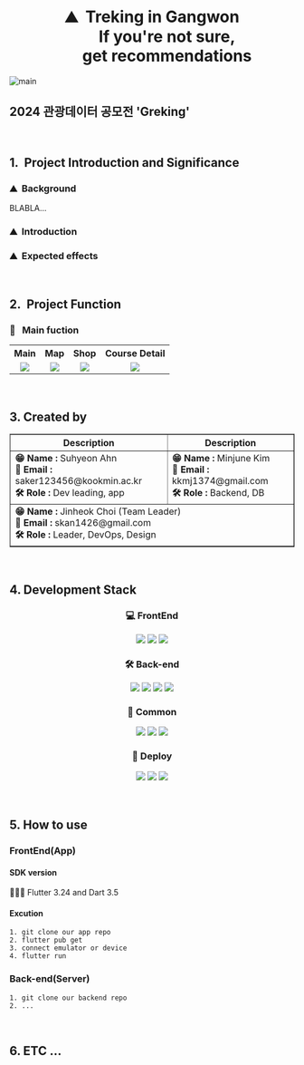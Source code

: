 <div align="center">
<br>
<br>

# ⛰️&nbsp;&nbsp;Treking in Gangwon <br>&nbsp;&nbsp;&nbsp;&nbsp;&nbsp;&nbsp;&nbsp;&nbsp;If you're not sure, <br>&nbsp;&nbsp;&nbsp;&nbsp;&nbsp;&nbsp;&nbsp;&nbsp;get recommendations













</div>

![main](https://github-production-user-asset-6210df.s3.amazonaws.com/106470291/373024675-a16bd2e9-6eba-413e-87b2-a7a727c48b36.png?X-Amz-Algorithm=AWS4-HMAC-SHA256&X-Amz-Credential=AKIAVCODYLSA53PQK4ZA%2F20241002%2Fus-east-1%2Fs3%2Faws4_request&X-Amz-Date=20241002T203624Z&X-Amz-Expires=300&X-Amz-Signature=e7f356383c906289443155f29eb76a627d868bb79c07e9d07ba2f5d757c8bf34&X-Amz-SignedHeaders=host)

## 2024 관광데이터 공모전 'Greking'

<br>

## 1.&nbsp;&nbsp;Project Introduction and Significance

### ⛰️&nbsp;&nbsp;Background
 

BLABLA...

### ⛰️&nbsp;&nbsp;Introduction




### ⛰️&nbsp;&nbsp;Expected effects



<br>

## 2.&nbsp;&nbsp;Project Function

### 📌&nbsp;&nbsp; Main fuction

<table>
  <tr>
    <th style="text-align:center;">Main</th>
    <th style="text-align:center;">Map</th>
    <th style="text-align:center;">Shop</th>
    <th style="text-align:center;">Course Detail</th>
  </tr>
  <tr>
    <td style="text-align:center;"><img src="https://github-production-user-asset-6210df.s3.amazonaws.com/106470291/373027548-1ee350ff-c87d-442a-b570-e012e2d9bf4e.png?X-Amz-Algorithm=AWS4-HMAC-SHA256&X-Amz-Credential=AKIAVCODYLSA53PQK4ZA%2F20241002%2Fus-east-1%2Fs3%2Faws4_request&X-Amz-Date=20241002T204058Z&X-Amz-Expires=300&X-Amz-Signature=c7423797943e359e569cd20ea0ed3ff6e5759ed2c8c9900448b8adaa6a850264&X-Amz-SignedHeaders=host"></td>
    <td style="text-align:center;"><img src="https://github-production-user-asset-6210df.s3.amazonaws.com/106470291/373028270-88d7af56-c587-4fb2-8128-b363e991e618.png?X-Amz-Algorithm=AWS4-HMAC-SHA256&X-Amz-Credential=AKIAVCODYLSA53PQK4ZA%2F20241002%2Fus-east-1%2Fs3%2Faws4_request&X-Amz-Date=20241002T204317Z&X-Amz-Expires=300&X-Amz-Signature=4bc2ea1e50c1427cf6f8dee203e0c8093c923b016363a96f7ac073ed377c37a1&X-Amz-SignedHeaders=host"></td>
    <td style="text-align:center;"><img src="https://github-production-user-asset-6210df.s3.amazonaws.com/106470291/373028561-0f32c2da-1a62-46bc-86ac-d16a1c55ebc4.png?X-Amz-Algorithm=AWS4-HMAC-SHA256&X-Amz-Credential=AKIAVCODYLSA53PQK4ZA%2F20241002%2Fus-east-1%2Fs3%2Faws4_request&X-Amz-Date=20241002T204407Z&X-Amz-Expires=300&X-Amz-Signature=5af7d4b34ee9cb4c2fe21d743b0eb5feca53819c7f4ddb60dd738aeb8de0b5ae&X-Amz-SignedHeaders=host"></td>
    <td style="text-align:center;"><img src="https://github-production-user-asset-6210df.s3.amazonaws.com/106470291/373028725-472727c8-03f1-400b-a60c-8d8bb38879db.png?X-Amz-Algorithm=AWS4-HMAC-SHA256&X-Amz-Credential=AKIAVCODYLSA53PQK4ZA%2F20241002%2Fus-east-1%2Fs3%2Faws4_request&X-Amz-Date=20241002T204452Z&X-Amz-Expires=300&X-Amz-Signature=23e352855cb0d045bce0ea76e05a6094a9ee7b146888cc750fc7a4f028f02d65&X-Amz-SignedHeaders=host"></td>
  </tr>


</table>







<br>





## 3. Created by

<table align="center" border="1" cellpadding="0" cellspacing="0">
  <tr>
    <th>Description</th>
    <th>Description</th>
  </tr>
  <tr>
    <td>
      <strong>😁 Name :</strong> Suhyeon Ahn<br>
      <strong>📧 Email :</strong> saker123456@kookmin.ac.kr<br>
      <strong>🛠 Role :</strong> Dev leading, app
    </td>
    <td>
      <strong>😁 Name :</strong> Minjune Kim<br>
      <strong>📧 Email :</strong> kkmj1374@gmail.com<br>
      <strong>🛠 Role :</strong> Backend, DB
    </td>
  </tr>
  <tr>
    <td colspan="2">
      <strong>😁 Name :</strong> Jinheok Choi (Team Leader)<br>
      <strong>📧 Email :</strong> skan1426@gmail.com<br>
      <strong>🛠 Role :</strong> Leader, DevOps, Design
    </td>
  </tr>
</table>

<br>

## 4. Development Stack

<div align="center">

 ### 💻 FrontEnd
 <img src="https://img.shields.io/badge/flutter-02569B?style=for-the-badge&logo=flutter&logoColor=white">
 <img src="https://img.shields.io/badge/Dart-0175C2?style=for-the-badge&logo=Dart&logoColor=white">
 <img src="https://img.shields.io/badge/Android_Studio-3DDC84?style=for-the-badge&logo=android-studio&logoColor=white">

 
 ### 🛠️ Back-end
<img src="https://img.shields.io/badge/spring-6DB33F?style=for-the-badge&logo=spring&logoColor=white"> 
<img src="https://img.shields.io/badge/springboot-6DB33F?style=for-the-badge&logo=springboot&logoColor=white">
 <img src="https://img.shields.io/badge/Firebase-FFCA28?style=for-the-badge&logo=Firebase&logoColor=white">
 <img src = "https://img.shields.io/badge/PostgreSQL-336791?style=for-the-badge&logo=postgresql&logoColor=white">
 


 ### 🤝 Common
 <img src="https://img.shields.io/badge/Figma-F24E1E?style=for-the-badge&logo=Figma&logoColor=white">
 <img src="https://img.shields.io/badge/Notion-000000?style=for-the-badge&logo=Notion&logoColor=white">
 <img src="https://img.shields.io/badge/github-181717?style=for-the-badge&logo=github&logoColor=white">

 ### 🚀 Deploy

 <img src="https://img.shields.io/badge/Amazon%20AWS-232F3E?style=for-the-badge&logo=Amazon%20AWS&logoColor=white">
 <img src="https://img.shields.io/badge/Amazon%20EC2-FF9900?style=for-the-badge&logo=amazon-ec2&logoColor=white">
 <img src="https://img.shields.io/badge/Amazon%20S3-569A31?style=for-the-badge&logo=amazon-s3&logoColor=white">

</div>



<br>



<br>

## 5. How to use


### FrontEnd(App)

#### SDK version
 🧑🏿‍💻 Flutter 3.24 and Dart 3.5 
#### Excution
```
1. git clone our app repo
2. flutter pub get 
3. connect emulator or device
4. flutter run
```

### Back-end(Server)
```
1. git clone our backend repo
2. ... 
```

<br>

## 6. ETC ... 




